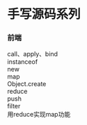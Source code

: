 # 手写源码系列
### 前端
<div class="css">
<router-link  to="/sourceCode/call-apply-bind/index" >call、apply、bind</router-link>
<router-link  to="/sourceCode/instanceof" >instanceof</router-link>
<router-link  to="/sourceCode/new" >new</router-link>
<router-link  to="/sourceCode/map" >map</router-link>
<router-link  to="/sourceCode/Object.create" >Object.create</router-link>
<router-link  to="/sourceCode/reduce" >reduce</router-link>
<router-link  to="/sourceCode/push" >push</router-link>
<router-link  to="/sourceCode/filter" >filter</router-link>
<router-link  to="/sourceCode/用reduce实现map功能" >用reduce实现map功能</router-link>
</div>

<style>
.css{
  display:flex;
  flex-direction:column;

}
</style>